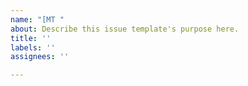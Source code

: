 ```yaml
---
name: "[MT "
about: Describe this issue template's purpose here.
title: ''
labels: ''
assignees: ''

---
```



